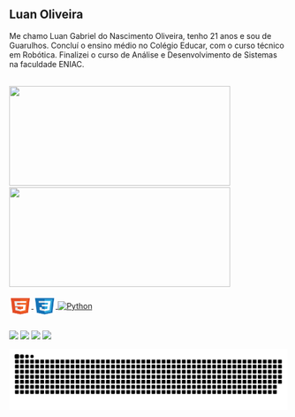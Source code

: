 ##  Luan Oliveira

Me chamo Luan Gabriel do Nascimento Oliveira, tenho 21 anos e sou de Guarulhos. Concluí o ensino médio no Colégio Educar, com o curso técnico em Robótica. Finalizei o curso de Análise e Desenvolvimento de Sistemas na faculdade ENIAC.

<br>


<div>
    <a href="https://beacons.ai/LuanOliveira27">
    <img height="180em" width="400" src="https://github-readme-stats.vercel.app/api?username=LuanOliveira27&show_icons=true&theme=dracula&include_all_commits=true&count_private=true"/>
     <img height="180em"  width="400" src="https://github-readme-stats.vercel.app/api/top-langs/?username=LuanOliveira27&layout=compact&langs_count=16&theme=dracula"/>
</div>

<div style="display: inline_block"><br>
  <img align="center" alt="HTML" height="30" width="40" src="https://raw.githubusercontent.com/devicons/devicon/master/icons/html5/html5-original.svg">
  <img align="center" alt="CSS" height="30" width="40" src="https://raw.githubusercontent.com/devicons/devicon/master/icons/css3/css3-original.svg">
  <img align="center" alt="Python" height="30" width="40" src="https://cdn.jsdelivr.net/gh/devicons/devicon@latest/icons/java/java-original.svg">
</div>
  
  ##
 
<div> 
 
  <a href="https://www.instagram.com/luanoliveira_3/" target="_blank"><img src="https://img.shields.io/badge/-Instagram-%23E4405F?style=for-the-badge&logo=instagram&logoColor=white" target="_blank"></a> 
  <a href = "luangabrielno2@gmail.com"><img src="https://img.shields.io/badge/-Gmail-%23333?style=for-the-badge&logo=gmail&logoColor=white" target="_blank"></a>
  <a href="https://www.linkedin.com/in/luan-nascimento-09245521a/" target="_blank"><img src="https://img.shields.io/badge/-LinkedIn-%230077B5?style=for-the-badge&logo=linkedin&logoColor=white" target="_blank"></a> 
  <a href="https://discord.gg/GqDKUmWSGg" target="_blank"><img src="https://img.shields.io/badge/Discord-7289DA?style=for-the-badge&logo=discord&logoColor=white" target="_blank"></a> 
  
</div>

<picture>
  <source media="(prefers-color-scheme: dark)" srcset="https://raw.githubusercontent.com/platane/platane/output/github-contribution-grid-snake-dark.svg">
  <source media="(prefers-color-scheme: light)" srcset="https://raw.githubusercontent.com/platane/platane/output/github-contribution-grid-snake.svg">
  <img alt="github contribution grid snake animation" src="https://raw.githubusercontent.com/platane/platane/output/github-contribution-grid-snake.svg">
</picture>

